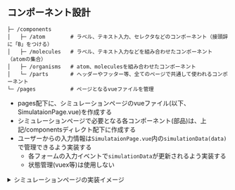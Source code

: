 ## コンポーネント設計

```
├─ /components
│   ├─ /atom        # ラベル、テキスト入力、セレクタなどのコンポーネント（接頭辞に「B」をつける）
│   ├─ /molecules   # ラベル、テキスト入力などを組み合わせたコンポーネント（atomの集合）
│   ├─ /organisms   # atom、moleculesを組み合わせたコンポーネント
│   └─ /parts       # ヘッダーやフッター等、全てのページで共通して使われるコンポーネント
└─ /pages           # ページとなるvueファイルを管理
```

- pages配下に、シミュレーションページのvueファイル(以下、SimulataionPage.vue)を作成する
- シミュレーションページで必要となる各コンポーネント(部品)は、上記/componentsディレクト配下に作成する
- ユーザーからの入力情報は`SimulataionPage.vue`内の`simulationData(data)`で管理できるよう実装する
  - 各フォームの入力イベントで`simulationData`が更新されるよう実装する
  - 状態管理(vuex等)は使用しない

<details><summary>シミュレーションページの実装イメージ</summary><div>

![image](https://user-images.githubusercontent.com/18192657/147875163-720a5351-d5d4-4253-809b-3989939610a9.png)

</div></details>